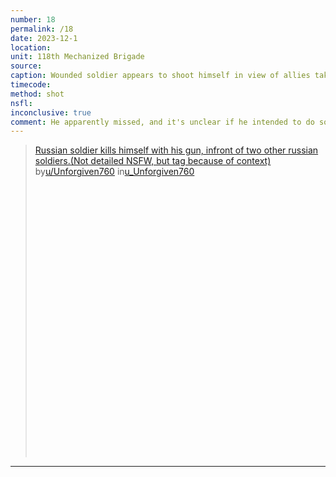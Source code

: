 ```yaml
---
number: 18
permalink: /18
date: 2023-12-1
location:
unit: 118th Mechanized Brigade 
source: 
caption: Wounded soldier appears to shoot himself in view of allies taking cover in trench
timecode:
method: shot
nsfl:
inconclusive: true
comment: He apparently missed, and it's unclear if he intended to do so. 
---
```

<blockquote class="reddit-embed-bq" style="height:500px" data-embed-height="230"><a href="https://www.reddit.com/user/Unforgiven760/comments/188hob3/russian_soldier_kills_himself_with_his_gun/">Russian soldier kills himself with his gun, infront of two other russian soldiers.(Not detailed NSFW, but tag because of context)</a><br> by<a href="https://www.reddit.com/user/Unforgiven760/">u/Unforgiven760</a> in<a href="https://www.reddit.com/user/Unforgiven760/">u_Unforgiven760</a></blockquote><script async="" src="https://embed.reddit.com/widgets.js" charset="UTF-8"></script>
<hr>
<script async src="https://telegram.org/js/telegram-widget.js?22" data-telegram-post="ukr_pics/23123" data-width="100%" data-userpic="false"></script>